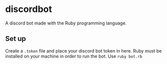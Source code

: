# discordbot
A discord bot made with the Ruby programming language.

## Set up
Create a `.token` file and place your discord bot token in here. Ruby must be installed on your machine in order to run the bot. Use `ruby bot.rb`